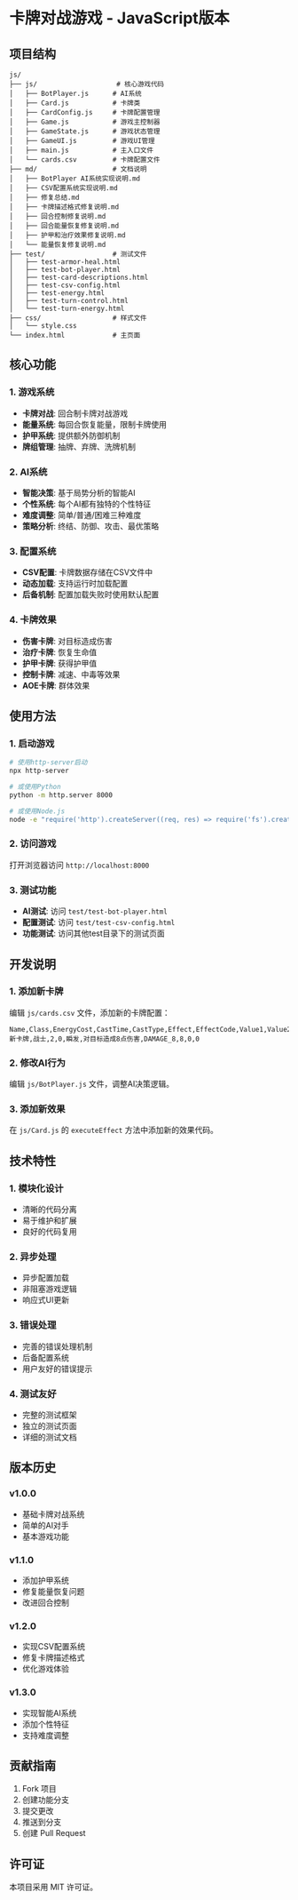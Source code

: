 # 卡牌对战游戏 - JavaScript版本

## 项目结构

```
js/
├── js/                    # 核心游戏代码
│   ├── BotPlayer.js      # AI系统
│   ├── Card.js           # 卡牌类
│   ├── CardConfig.js     # 卡牌配置管理
│   ├── Game.js           # 游戏主控制器
│   ├── GameState.js      # 游戏状态管理
│   ├── GameUI.js         # 游戏UI管理
│   ├── main.js           # 主入口文件
│   └── cards.csv         # 卡牌配置文件
├── md/                   # 文档说明
│   ├── BotPlayer AI系统实现说明.md
│   ├── CSV配置系统实现说明.md
│   ├── 修复总结.md
│   ├── 卡牌描述格式修复说明.md
│   ├── 回合控制修复说明.md
│   ├── 回合能量恢复修复说明.md
│   ├── 护甲和治疗效果修复说明.md
│   └── 能量恢复修复说明.md
├── test/                 # 测试文件
│   ├── test-armor-heal.html
│   ├── test-bot-player.html
│   ├── test-card-descriptions.html
│   ├── test-csv-config.html
│   ├── test-energy.html
│   ├── test-turn-control.html
│   └── test-turn-energy.html
├── css/                  # 样式文件
│   └── style.css
└── index.html            # 主页面
```

## 核心功能

### 1. 游戏系统
- **卡牌对战**: 回合制卡牌对战游戏
- **能量系统**: 每回合恢复能量，限制卡牌使用
- **护甲系统**: 提供额外防御机制
- **牌组管理**: 抽牌、弃牌、洗牌机制

### 2. AI系统
- **智能决策**: 基于局势分析的智能AI
- **个性系统**: 每个AI都有独特的个性特征
- **难度调整**: 简单/普通/困难三种难度
- **策略分析**: 终结、防御、攻击、最优策略

### 3. 配置系统
- **CSV配置**: 卡牌数据存储在CSV文件中
- **动态加载**: 支持运行时加载配置
- **后备机制**: 配置加载失败时使用默认配置

### 4. 卡牌效果
- **伤害卡牌**: 对目标造成伤害
- **治疗卡牌**: 恢复生命值
- **护甲卡牌**: 获得护甲值
- **控制卡牌**: 减速、中毒等效果
- **AOE卡牌**: 群体效果

## 使用方法

### 1. 启动游戏
```bash
# 使用http-server启动
npx http-server

# 或使用Python
python -m http.server 8000

# 或使用Node.js
node -e "require('http').createServer((req, res) => require('fs').createReadStream(req.url.slice(1)).pipe(res)).listen(8000)"
```

### 2. 访问游戏
打开浏览器访问 `http://localhost:8000`

### 3. 测试功能
- **AI测试**: 访问 `test/test-bot-player.html`
- **配置测试**: 访问 `test/test-csv-config.html`
- **功能测试**: 访问其他test目录下的测试页面

## 开发说明

### 1. 添加新卡牌
编辑 `js/cards.csv` 文件，添加新的卡牌配置：
```csv
Name,Class,EnergyCost,CastTime,CastType,Effect,EffectCode,Value1,Value2,Value3
新卡牌,战士,2,0,瞬发,对目标造成8点伤害,DAMAGE_8,8,0,0
```

### 2. 修改AI行为
编辑 `js/BotPlayer.js` 文件，调整AI决策逻辑。

### 3. 添加新效果
在 `js/Card.js` 的 `executeEffect` 方法中添加新的效果代码。

## 技术特性

### 1. 模块化设计
- 清晰的代码分离
- 易于维护和扩展
- 良好的代码复用

### 2. 异步处理
- 异步配置加载
- 非阻塞游戏逻辑
- 响应式UI更新

### 3. 错误处理
- 完善的错误处理机制
- 后备配置系统
- 用户友好的错误提示

### 4. 测试友好
- 完整的测试框架
- 独立的测试页面
- 详细的测试文档

## 版本历史

### v1.0.0
- 基础卡牌对战系统
- 简单的AI对手
- 基本游戏功能

### v1.1.0
- 添加护甲系统
- 修复能量恢复问题
- 改进回合控制

### v1.2.0
- 实现CSV配置系统
- 修复卡牌描述格式
- 优化游戏体验

### v1.3.0
- 实现智能AI系统
- 添加个性特征
- 支持难度调整

## 贡献指南

1. Fork 项目
2. 创建功能分支
3. 提交更改
4. 推送到分支
5. 创建 Pull Request

## 许可证

本项目采用 MIT 许可证。 